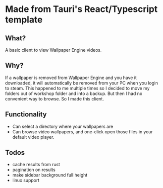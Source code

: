 # Made from Tauri's React/Typescript template

## What?

A basic client to view Wallpaper Engine videos.

## Why?

If a wallpaper is removed from Wallpaper Engine and you have it downloaded, it will automatically be removed from your PC when you login to steam.
This happened to me multiple times so I decided to move my folders out of workshop folder and into a backup. But then I had no convenient way to browse.
So I made this client.

## Functionality

- Can select a directory where your wallpapers are
- Can browse video wallpapers, and one-click open those files in your default video player.

## Todos
- cache results from rust
- pagination on results
- make sidebar background full height
- linux support
